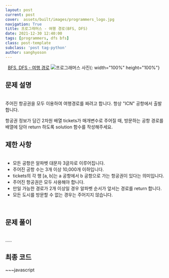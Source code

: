 ```yaml
---
layout: post
current: post
cover:  assets/built/images/programmers_logo.jpg
navigation: True
title: 프로그래머스 - 여행 경로(BFS, DFS)
date: 2021-12-30 12:40:00
tags: [programmers, dfs bfs]
class: post-template
subclass: 'post tag-python'
author: sanghyoson
---
```

<i class="fa fa-search">&nbsp;</i> 
<a href='https://programmers.co.kr/learn/courses/30/lessons/43164'> BFS, DFS - 여행 경로</a>
![프로그래머스 사진](../assets/built/images/programmers_logo.jpg){: width="100%" height="100%"}

<h2>문제 설명</h2>
<br/>
주어진 항공권을 모두 이용하여 여행경로를 짜려고 합니다. 항상 "ICN" 공항에서 출발합니다.

항공권 정보가 담긴 2차원 배열 tickets가 매개변수로 주어질 때, 방문하는 공항 경로를 배열에 담아 return 하도록 solution 함수를 작성해주세요.
<br/>

<h2>제한 사항</h2>
<ul class = 'data-contents'>
<br/>
<li>모든 공항은 알파벳 대문자 3글자로 이루어집니다.</li>
<li>주어진 공항 수는 3개 이상 10,000개 이하입니다.</li>
<li>tickets의 각 행 [a, b]는 a 공항에서 b 공항으로 가는 항공권이 있다는 의미입니다.</li>
<li>주어진 항공권은 모두 사용해야 합니다.</li>
<li>만일 가능한 경로가 2개 이상일 경우 알파벳 순서가 앞서는 경로를 return 합니다.</li>
<li>모든 도시를 방문할 수 없는 경우는 주어지지 않습니다.</li>
</ul>
<br/>


<!-- <h2>출력 형식</h2>
<ul class = 'data-contents'>
<br/>
<li>solution 함수에서는 로그 데이터 lines 배열에 대해 초당 최대 처리량을 리턴한다.</li>
</ul>
<br/> -->

<h2>문제 풀이</h2>
<br/>
.....
<!-- <ol class = 'data-contents'>
    <li>1. 시작노드에서 다음노드를 탐색하고 방문 처리한다.</li>
    <li>2. 그 위치에서 또 다시 방문하지 않은 노드를 탐색하고 방문 처리힌디.</li>
    <li>3. 더이상 해당 그룹에서 방문할 수 없을 경우 새로운 노드로부터 1~3을 반복한다.</li>
</ol>
<br/> -->

<!-- <h4>풀이과정 - 문자열로부터 시작, 종료 시간 파싱하기</h4>
<br/>
문자열로부터 원하는 숫자를 뽑아내는 파싱 과정 통해서 각 로그 데이터의 시작, 종료 시간을 구하는 것은 간단하다. 종료 시간에서 데이터 처리 시간을 빼면 시작 시간을 구할 수 있다. 다만, 해당 문제에서의 **핵심은 기본 환산단위를 ms로 변경**하는 과정인 것 같다.
문제 자체를 해결함에 있어서는 ms로의 환산이 크게 중요하지 않지만, 소수점으로 인해서 연산 중 오차가 발생하는 것을 확인하였다. (소수점 연산 속도 차이도 있을 것 같다.)  -->

<!-- <h4>풀이과정 2 - 시간 포인트(시작, 종료시간)에서 오버랩되는 데이터의 수 카운트하기</h4>
<br/>
초기 접근 방법은 1초간의 윈도우를 슬라이딩하며 각 윈도우에서 오버랩되는 데이터 수를 카운트하는 방법이었다. 해당 방법으로 원하는 결과를 얻을 수는 있지만, 효율성 측면에서 매우 떨어진다. 해당 **문제의 기본 시간 단위는 ms**이므로, 1초 동안 슬라이딩을 진행하여도 최소 1000번의 알고리즘이 진행되게 되고, 오버랩되는 카운터를 고려한다면 알고리즘 진행 시간은 더욱 늘어난다. 제안한 알고리즘의 **요청량이 변화하는 시점은 로그의 시작점, 종료점** 뿐이라는 점을 이용한다. 요청량이 변화는 전체 로그에서 시작, 종료점에서만 발생하므로, 해당 지점에서의 최대 요청량을 구하면, 전체 로그의 최대 요청량을 구할 수 있다. 따라서, 전체 시간을 슬라이딩 시키지 않고, 로그 시작, 종료점에서만 진행하여 구하였다.
<br/> -->
<br/>


<h2>최종 코드</h2>
~~~javascript

~~~
